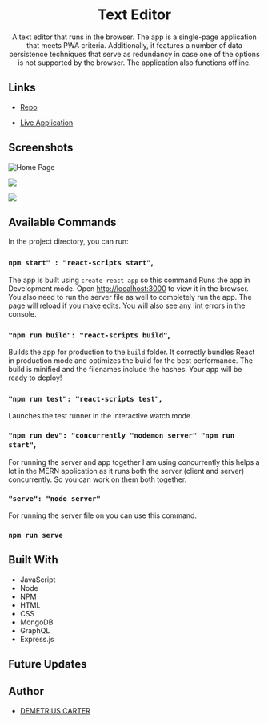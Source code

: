 <h1 align="center">Text Editor</h1>

 <p align="center">A text editor that runs in the browser. The app is a single-page application that meets PWA criteria. Additionally, it features a number of data persistence techniques that serve as redundancy in case one of the options is not supported by the browser. The application also functions offline.</p>

 ## Links

 - [Repo](https://github.com/DEMETRIUSCARTER/text-editor)

 - [Live Application](https://github.com/SophiaAramburu/TheFinalCodeDown)

 ## Screenshots

 ![Home Page](/screenshots/1.png "Home Page")

 ![](/screenshots/2.png)

 ![](/screenshots/3.png)

 ## Available Commands

 In the project directory, you can run:

 ### `npm start" : "react-scripts start"`,

 The app is built using `create-react-app` so this command Runs the app in Development mode. Open [http://localhost:3000](http://localhost:3000) to view it in the browser. You also need to run the server file as well to completely run the app. The page will reload if you make edits.
 You will also see any lint errors in the console.

 ### `"npm run build": "react-scripts build"`,

 Builds the app for production to the `build` folder. It correctly bundles React in production mode and optimizes the build for the best performance. The build is minified and the filenames include the hashes. Your app will be ready to deploy!

 ### `"npm run test": "react-scripts test"`,

 Launches the test runner in the interactive watch mode.

 ### `"npm run dev": "concurrently "nodemon server" "npm run start"`,

 For running the server and app together I am using concurrently this helps a lot in the MERN application as it runs both the server (client and server) concurrently. So you can work on them both together.

 ### `"serve": "node server"`

 For running the server file on you can use this command.

 ### `npm run serve`

 ## Built With

 - JavaScript
 - Node
 - NPM
 - HTML
 - CSS
 - MongoDB
 - GraphQL
 - Express.js

 ## Future Updates



 ## Author

 - [DEMETRIUS CARTER](www.github.com/)
